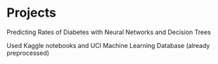 # Projects

Predicting Rates of Diabetes with Neural Networks and Decision Trees

Used Kaggle notebooks and UCI Machine Learning Database (already preprocessed)

